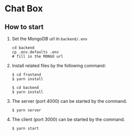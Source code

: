 # Chat Box

## How to start
1. Set the MongoDB url in `backend/.env`
    ```
    cd backend
    cp .env.defaults .env
    # fill in the MONGO url
    ```
2. Install related files by the following command:
    ```
    $ cd frontend
    $ yarn install
    ```
    ```
    $ cd backend
    $ yarn install
    ```
3. The server (port 4000) can be started by the command.
    ```
    $ yarn server
    ```
4. The client (port 3000) can be started by the command.
    ```
    $ yarn start
    ```